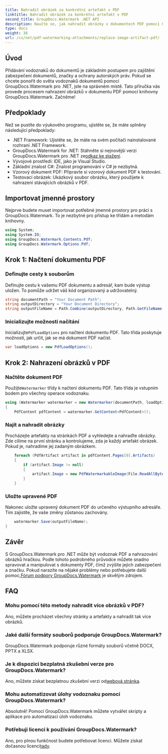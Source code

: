 ```yaml
---
title: Nahradit obrázek za konkrétní artefakt v PDF
linktitle: Nahradit obrázek za konkrétní artefakt v PDF
second_title: GroupDocs.Watermark .NET API
description: Naučte se, jak nahradit obrázky v dokumentech PDF pomocí GroupDocs.Watermark for .NET, pomocí tohoto komplexního, podrobného návodu.
type: docs
weight: 38
url: /cs/net/pdf-watermarking-attachments/replace-image-artifact-pdf/
---
```

## Úvod
Přidávání vodoznaků do dokumentů je základním postupem pro zajištění zabezpečení dokumentů, značky a ochrany autorských práv. Pokud se chcete ponořit do světa vodoznaků dokumentů pomocí GroupDocs.Watermark pro .NET, jste na správném místě. Tato příručka vás provede procesem nahrazení obrázků v dokumentu PDF pomocí knihovny GroupDocs.Watermark. Začněme!
## Předpoklady
Než se pustíte do výukového programu, ujistěte se, že máte splněny následující předpoklady:
- .NET Framework: Ujistěte se, že máte na svém počítači nainstalované rozhraní .NET Framework.
-  GroupDocs.Watermark for .NET: Stáhněte si nejnovější verzi GroupDocs.Watermark pro .NET ze[odkaz ke stažení](https://releases.groupdocs.com/Watermark/net/).
- Vývojové prostředí: IDE, jako je Visual Studio.
- Základní znalost C#: Znalost programování v C# je nezbytná.
- Vzorový dokument PDF: Připravte si vzorový dokument PDF k testování.
- Testovací obrázek: Ukázkový soubor obrázku, který použijete k nahrazení stávajících obrázků v PDF.
## Importovat jmenné prostory
Nejprve budete muset importovat potřebné jmenné prostory pro práci s GroupDocs.Watermark. To je nezbytné pro přístup ke třídám a metodám knihovny.
```csharp
using System;
using System.IO;
using GroupDocs.Watermark.Contents.Pdf;
using GroupDocs.Watermark.Options.Pdf;
```

## Krok 1: Načtení dokumentu PDF
### Definujte cesty k souborům
Definujte cestu k vašemu PDF dokumentu a adresář, kam bude výstup uložen. To pomůže udržet váš kód organizovaný a udržovatelný.
```csharp
string documentPath = "Your Document Path";
string outputDirectory = "Your Document Directory";
string outputFileName = Path.Combine(outputDirectory, Path.GetFileName(documentPath));
```
### Inicializujte možnosti načítání
 Inicializujte`PdfLoadOptions` pro načtení dokumentu PDF. Tato třída poskytuje možnosti, jak určit, jak se má dokument PDF načíst.
```csharp
var loadOptions = new PdfLoadOptions();
```
## Krok 2: Nahrazení obrázků v PDF
### Načtěte dokument PDF
 Použijte`Watermarker` třídy k načtení dokumentu PDF. Tato třída je vstupním bodem pro všechny operace vodoznaku.
```csharp
using (Watermarker watermarker = new Watermarker(documentPath, loadOptions))
{
    PdfContent pdfContent = watermarker.GetContent<PdfContent>();
```
### Najít a nahradit obrázky
Procházejte artefakty na stránkách PDF a vyhledejte a nahraďte obrázky. Zde cílíme na první stránku a kontrolujeme, zda je každý artefakt obrázek. Pokud je, nahradíme jej zadaným obrázkem.
```csharp
    foreach (PdfArtifact artifact in pdfContent.Pages[0].Artifacts)
    {
        if (artifact.Image != null)
        {
            artifact.Image = new PdfWatermarkableImage(File.ReadAllBytes("Your Image Path"));
        }
    }
```
### Uložte upravené PDF
Nakonec uložte upravený dokument PDF do určeného výstupního adresáře. Tím zajistíte, že vaše změny zůstanou zachovány.
```csharp
    watermarker.Save(outputFileName);
}
```

## Závěr
 S GroupDocs.Watermark pro .NET může být vodoznak PDF a nahrazování obrázků hračkou. Podle tohoto podrobného průvodce můžete snadno spravovat a manipulovat s dokumenty PDF, čímž zvýšíte jejich zabezpečení a značku. Pokud narazíte na nějaké problémy nebo potřebujete další pomoc,[Fórum podpory GroupDocs.Watermark](https://forum.groupdocs.com/c/watermark/19) je skvělým zdrojem.
## FAQ
### Mohu pomocí této metody nahradit více obrázků v PDF?
Ano, můžete procházet všechny stránky a artefakty a nahradit tak více obrázků.
### Jaké další formáty souborů podporuje GroupDocs.Watermark?
GroupDocs.Watermark podporuje různé formáty souborů včetně DOCX, PPTX a XLSX.
### Je k dispozici bezplatná zkušební verze pro GroupDocs.Watermark?
 Ano, můžete získat bezplatnou zkušební verzi od[webová stránka](https://releases.groupdocs.com/).
### Mohu automatizovat úlohy vodoznaku pomocí GroupDocs.Watermark?
Absolutně! Pomocí GroupDocs.Watermark můžete vytvářet skripty a aplikace pro automatizaci úloh vodoznaku.
### Potřebuji licenci k používání GroupDocs.Watermark?
 Ano, pro plnou funkčnost budete potřebovat licenci. Můžete získat dočasnou licenci[tady](https://purchase.groupdocs.com/temporary-license/).
